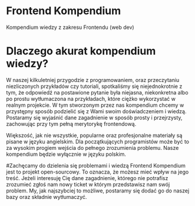 # Frontend Kompendium
Kompendium wiedzy z zakresu Frontendu (web dev)

# Dlaczego akurat kompendium wiedzy?
W naszej kilkuletniej przygodzie z programowaniem, oraz przeczytaniu niezliczonych przykładów czy tutoriali, spotkaliśmy się niejednokrotnie z tym, że odpowiedź
na postawione pytanie była niejasna, niekonkretna albo po prostu wytłumaczona na przykładach, które ciężko wykorzystać w realnym projekcie. 
W tym stworzonym przez nas kompendium chcemy w przystępny sposób podzielić się z Wami swoim doświadczeniem i wiedzą.
Postaramy się wyjaśnić dane zagadnienie w sposób prosty i przejrzysty, zachowując przy tym pełną merytorykę frontendową.

Większość, jak nie wszystkie, popularne oraz profesjonalne materiały są pisane w języku angielskim. Dla początkujących programistów może być to za wysokim progiem
wejścia do pełnego zrozumienia problemu. Nasze kompendium będzie wyłącznie w języku polskim.

#Zachęcamy do dzielenia się problemami i wiedzą
Frontend Kompendium jest to projekt open-sourcowy. To oznacza, że możesz mieć wpływ na jego treść. Jeżeli interesuję Cię dane zagadnienie, którego nie potrafisz zrozumieć
zgłoś nam nowy ticket w którym przedstawisz nam swój problem. My, jak najszybciej to możliwe, postaramy się dodać go do naszej bazy oraz składnie wytłumaczyć. 